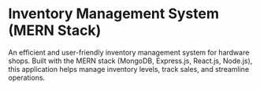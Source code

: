#  Inventory Management System (MERN Stack)
 An efficient and user-friendly inventory management system for hardware shops. Built with the MERN stack (MongoDB, Express.js, React.js, Node.js), this application helps manage inventory levels, track sales, and streamline operations.
